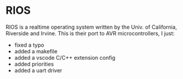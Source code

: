 # RIOS
RIOS is a realtime operating system written by the Univ. of California, Riverside and Irvine.
This is their port to AVR microcontrollers, I just:
 - fixed a typo 
 - added a makefile
 - added a vscode C/C++ extension config
 - added priorities
 - added a uart driver
